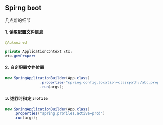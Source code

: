 ## Spirng boot
几点新的细节
#### 1. 读取配置文件信息
```java
@Autowired

private ApplicationContext ctx;
ctx.getPropert
```
#### 2. 自定配置文件位置
```java
new SpringApplicationBuilder(App.class)
                .properties("spring.config.location=classpath:/abc.properties")
                .run(args);
```

#### 3. 运行时指定 `profile`
```java
new SpringApplicationBuilder(App.class)
    .properties("spring.profiles.active=prod")
    .run(args);
```